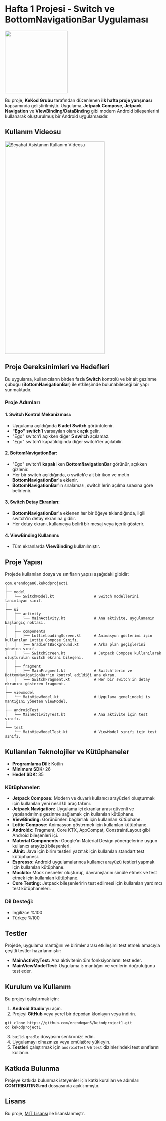 # Hafta 1 Projesi - Switch ve BottomNavigationBar Uygulaması

 <img src="https://i.hizliresim.com/8jvow1b.png" width="200" height="200">


Bu proje, **KeKod Grubu** tarafından düzenlenen **ilk hafta proje yarışması** kapsamında geliştirilmiştir. Uygulama, **Jetpack Compose**, **Jetpack Navigation** ve **ViewBinding/DataBinding** gibi modern Android bileşenlerini kullanarak oluşturulmuş bir Android uygulamasıdır.


## Kullanım Videosu

<a href="https://www.youtube.com/shorts/CN-bCs214Kk"> <img src="https://i.hizliresim.com/g4kheua.png" alt="Seyahat Asistanım Kullanım Videosu" width="320" height="680">  </a> 

## Proje Gereksinimleri ve Hedefleri

Bu uygulama, kullanıcıların birden fazla **Switch** kontrolü ve bir alt gezinme çubuğu (**BottomNavigationBar**) ile etkileşimde bulunabileceği bir yapı sunmaktadır.

### Proje Adımları

#### 1. Switch Kontrol Mekanizması:
- Uygulama açıldığında **6 adet Switch** görüntülenir.
- **"Ego" switch’i** varsayılan olarak **açık** gelir.
- "Ego" switch’i açıkken diğer **5 switch** açılamaz.
- "Ego" switch’i kapatıldığında diğer switch’ler açılabilir.

#### 2. BottomNavigationBar:
- "Ego" switch’i **kapalı** iken **BottomNavigationBar** görünür, açıkken gizlenir.
- Her bir switch açıldığında, o switch'e ait bir ikon ve metin **BottomNavigationBar**'a eklenir.
- **BottomNavigationBar**'ın sıralaması, switch'lerin açılma sırasına göre belirlenir.

#### 3. Switch Detay Ekranları:
- **BottomNavigationBar**'a eklenen her bir öğeye tıklandığında, ilgili switch'in detay ekranına gidilir.
- Her detay ekranı, kullanıcıya belirli bir mesaj veya içerik gösterir.

#### 4. ViewBinding Kullanımı:
- Tüm ekranlarda **ViewBinding** kullanılmıştır.

## Proje Yapısı

Projede kullanılan dosya ve sınıfların yapısı aşağıdaki gibidir:

```plaintext
com.erendogan6.kekodproject1
│
├── model
│   └── SwitchModel.kt                  # Switch modellerini tanımlayan sınıf.
│
├── ui
│   ├── activity
│   │   └── MainActivity.kt             # Ana aktivite, uygulamanın başlangıç noktası.
│   │
│   ├── components
│   │   ├── LottieLoadingScreen.kt      # Animasyon gösterimi için kullanılan Lottie Compose Sınıfı.
│   │   ├── GradientBackground.kt       # Arka plan geçişlerini yöneten sınıf.
│   │   └── SwitchScreen.kt             # Jetpack Compose kullanılarak oluşturulan switch ekranı bileşeni.
│   │
│   ├── fragment
│   │   ├── MainFragment.kt             # Switch'lerin ve BottomNavigationBar'ın kontrol edildiği ana ekran.
│   │   └── SwitchFragment.kt           # Her bir switch'in detay ekranını gösteren fragment.
│
├── viewmodel
│   └── MainViewModel.kt                # Uygulama genelindeki iş mantığını yöneten ViewModel.
│
├── androidTest
│   └── MainActivityTest.kt             # Ana aktivite için test sınıfı.
│
└── test
    └── MainViewModelTest.kt            # ViewModel sınıfı için test sınıfı.
```


## Kullanılan Teknolojiler ve Kütüphaneler

- **Programlama Dili:** Kotlin
- **Minimum SDK:** 26
- **Hedef SDK:** 35

### Kütüphaneler:

- **Jetpack Compose:** Modern ve duyarlı kullanıcı arayüzleri oluşturmak için kullanılan yeni nesil UI araç takımı.
- **Jetpack Navigation:** Uygulama içi ekranlar arası güvenli ve yapılandırılmış gezinme sağlamak için kullanılan kütüphane.
- **ViewBinding:** Görünümleri bağlamak için kullanılan kütüphane.
- **Lottie Compose:** Animasyon göstermek için kullanılan kütüphane.
- **Androidx:** Fragment, Core KTX, AppCompat, ConstraintLayout gibi Android bileşenleri içi.
- **Material Components:** Google’ın Material Design yönergelerine uygun kullanıcı arayüzü bileşenleri.
- **JUnit:** Java için birim testleri yazmak için kullanılan standart test kütüphanesi.
- **Espresso:** Android uygulamalarında kullanıcı arayüzü testleri yapmak için kullanılan kütüphane.
- **Mockito:** Mock nesneler oluşturup, davranışlarını simüle etmek ve test etmek için kullanılan kütüphane.
- **Core Testing:** Jetpack bileşenlerinin test edilmesi için kullanılan yardımcı test kütüphaneleri.

### Dil Desteği: ###
- İngilizce %100
- Türkçe %100
  
## Testler

Projede, uygulama mantığını ve birimler arası etkileşimi test etmek amacıyla çeşitli testler hazırlanmıştır:

- **MainActivityTest:** Ana aktivitenin tüm fonksiyonlarını test eder.
- **MainViewModelTest:** Uygulama iş mantığını ve verilerin doğruluğunu test eder.

## Kurulum ve Kullanım

Bu projeyi çalıştırmak için:

1. **Android Studio**'yu açın.
2.  Projeyi **GitHub** veya yerel bir depodan klonlayın veya indirin.
```plaintext
git clone https://github.com/erendogan6/kekodproject1.git
cd kekodproject1
```
3. `build.gradle` dosyasını senkronize edin.
4. Uygulamayı cihazınıza veya emülatöre yükleyin.
5. **Testleri** çalıştırmak için `androidTest` ve `test` dizinlerindeki test sınıflarını kullanın.

## Katkıda Bulunma

Projeye katkıda bulunmak isteyenler için katkı kuralları ve adımları **CONTRIBUTING.md** dosyasında açıklanmıştır.

## Lisans

Bu proje, [MIT Lisansı](LICENSE) ile lisanslanmıştır.
